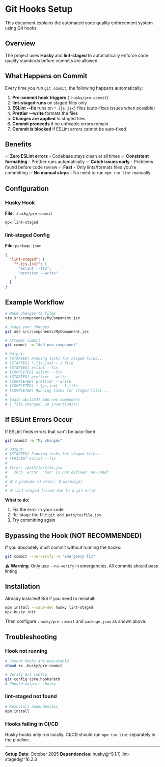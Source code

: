 # Git Hooks Setup

This document explains the automated code quality enforcement system using Git hooks.

## Overview

The project uses **Husky** and **lint-staged** to automatically enforce code quality standards before commits are allowed.

## What Happens on Commit

Every time you run `git commit`, the following happens automatically:

1. **Pre-commit hook triggers** (`.husky/pre-commit`)
2. **lint-staged runs** on staged files only
3. **ESLint --fix** runs on `*.{js,jsx}` files (auto-fixes issues when possible)
4. **Prettier --write** formats the files
5. **Changes are applied** to staged files
6. **Commit proceeds** if no unfixable errors remain
7. **Commit is blocked** if ESLint errors cannot be auto-fixed

## Benefits

✅ **Zero ESLint errors** - Codebase stays clean at all times
✅ **Consistent formatting** - Prettier runs automatically
✅ **Catch issues early** - Problems found before code review
✅ **Fast** - Only lints/formats files you're committing
✅ **No manual steps** - No need to run `npm run lint` manually

## Configuration

### Husky Hook
**File**: `.husky/pre-commit`
```bash
npx lint-staged
```

### lint-staged Config
**File**: `package.json`
```json
{
  "lint-staged": {
    "*.{js,jsx}": [
      "eslint --fix",
      "prettier --write"
    ]
  }
}
```

## Example Workflow

```bash
# Make changes to files
vim src/components/MyComponent.jsx

# Stage your changes
git add src/components/MyComponent.jsx

# Attempt commit
git commit -m "Add new component"

# Output:
# [STARTED] Running tasks for staged files...
# [STARTED] *.{js,jsx} — 1 file
# [STARTED] eslint --fix
# [COMPLETED] eslint --fix
# [STARTED] prettier --write
# [COMPLETED] prettier --write
# [COMPLETED] *.{js,jsx} — 1 file
# [COMPLETED] Running tasks for staged files...
#
# [main abc1234] Add new component
# 1 file changed, 10 insertions(+)
```

## If ESLint Errors Occur

If ESLint finds errors that can't be auto-fixed:

```bash
git commit -m "My changes"

# Output:
# [STARTED] Running tasks for staged files...
# [FAILED] eslint --fix
#
# Error: /path/to/file.jsx
#   10:5  error  'foo' is not defined  no-undef
#
# ✖ 1 problem (1 error, 0 warnings)
#
# ✖ lint-staged failed due to a git error
```

**What to do:**
1. Fix the error in your code
2. Re-stage the file: `git add path/to/file.jsx`
3. Try committing again

## Bypassing the Hook (NOT RECOMMENDED)

If you absolutely must commit without running the hooks:

```bash
git commit --no-verify -m "Emergency fix"
```

⚠️ **Warning**: Only use `--no-verify` in emergencies. All commits should pass linting.

## Installation

Already installed! But if you need to reinstall:

```bash
npm install --save-dev husky lint-staged
npx husky init
```

Then configure `.husky/pre-commit` and `package.json` as shown above.

## Troubleshooting

### Hook not running
```bash
# Ensure hooks are executable
chmod +x .husky/pre-commit

# Verify Git config
git config core.hooksPath
# Should output: .husky
```

### lint-staged not found
```bash
# Reinstall dependencies
npm install
```

### Hooks failing in CI/CD
Husky hooks only run locally. CI/CD should run `npm run lint` separately in the pipeline.

---

**Setup Date**: October 2025
**Dependencies**: husky@^9.1.7, lint-staged@^16.2.3
